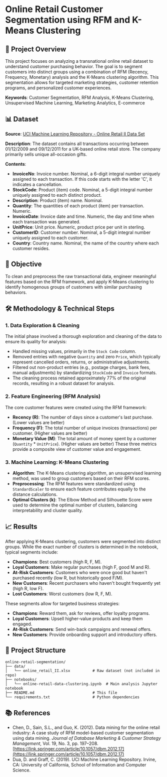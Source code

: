# Online Retail Customer Segmentation using RFM and K-Means Clustering

## 📖 Project Overview
This project focuses on analyzing a transnational online retail dataset to understand customer purchasing behavior. The goal is to segment customers into distinct groups using a combination of RFM (Recency, Frequency, Monetary) analysis and the K-Means clustering algorithm. This segmentation allows for targeted marketing strategies, customer retention programs, and personalized customer experiences.

**Keywords**: Customer Segmentation, RFM Analysis, K-Means Clustering, Unsupervised Machine Learning, Marketing Analytics, E-commerce

## 📊 Dataset
**Source**: [UCI Machine Learning Repository - Online Retail II Data Set](https://archive.ics.uci.edu/ml/datasets/Online+Retail+II)

**Description**: The dataset contains all transactions occurring between 01/12/2009 and 09/12/2011 for a UK-based online retail store. The company primarily sells unique all-occasion gifts.

**Contents**:
- **InvoiceNo**: Invoice number. Nominal, a 6-digit integral number uniquely assigned to each transaction. If this code starts with the letter 'C', it indicates a cancellation.
- **StockCode**: Product (item) code. Nominal, a 5-digit integral number uniquely assigned to each distinct product.
- **Description**: Product (item) name. Nominal.
- **Quantity**: The quantities of each product (item) per transaction. Numeric.
- **InvoiceDate**: Invoice date and time. Numeric, the day and time when each transaction was generated.
- **UnitPrice**: Unit price. Numeric, product price per unit in sterling.
- **CustomerID**: Customer number. Nominal, a 5-digit integral number uniquely assigned to each customer.
- **Country**: Country name. Nominal, the name of the country where each customer resides.

## 🎯 Objective
To clean and preprocess the raw transactional data, engineer meaningful features based on the RFM framework, and apply K-Means clustering to identify homogenous groups of customers with similar purchasing behaviors.

## 🛠️ Methodology & Technical Steps
### 1. Data Exploration & Cleaning
The initial phase involved a thorough exploration and cleaning of the data to ensure its quality for analysis:
- Handled missing values, primarily in the `Stock Code` column.
- Removed entries with negative `Quantity` and zero `Price`, which typically represent cancelled orders, returns, or administrative adjustments.
- Filtered out non-product entries (e.g., postage charges, bank fees, manual adjustments) by standardizing `StockCode` and `Invoice` formats.
- The cleaning process retained approximately 77% of the original records, resulting in a robust dataset for analysis.

### 2. Feature Engineering (RFM Analysis)
The core customer features were created using the RFM framework:
- **Recency (R)**: The number of days since a customer's last purchase. (Lower values are better)
- **Frequency (F)**: The total number of unique invoices (transactions) per customer. (Higher values are better)
- **Monetary Value (M)**: The total amount of money spent by a customer (`Quantity` * `UnitPrice`). (Higher values are better)
These three metrics provide a composite view of customer value and engagement.

### 3. Machine Learning: K-Means Clustering
- **Algorithm**: The K-Means clustering algorithm, an unsupervised learning method, was used to group customers based on their RFM scores.
- **Preprocessing**: The RFM features were standardized using `StandardScaler` to ensure each feature contributes equally to the distance calculations.
- **Optimal Clusters (k)**: The Elbow Method and Silhouette Score were used to determine the optimal number of clusters, balancing interpretability and cluster quality.

## 📈 Results
After applying K-Means clustering, customers were segmented into distinct groups. While the exact number of clusters is determined in the notebook, typical segments include:
- **Champions**: Best customers (high R, F, M).
- **Loyal Customers**: Make regular purchases (high F, good M and R).
- **At-Risk Customers**: Customers who were once good but haven't purchased recently (low R, but historically good F/M).
- **New Customers**: Recent purchasers who haven't bought frequently yet (high R, low F).
- **Lost Customers**: Worst customers (low R, F, M).

These segments allow for targeted business strategies:
- **Champions**: Reward them, ask for reviews, offer loyalty programs.
- **Loyal Customers**: Upsell higher-value products and keep them engaged.
- **At-Risk Customers**: Send win-back campaigns and renewal offers.
- **New Customers**: Provide onboarding support and introductory offers.

## 📁 Project Structure
```
online-retail-segmentation/
├── data/
│   └── online_retail_II.xlsx          # Raw dataset (not included in repo)
├── notebooks/
│   └── online-retail-data-clustering.ipynb  # Main analysis Jupyter notebook
├── README.md                          # This file
└── requirements.txt                   # Python dependencies
```

## 📚 References
- Chen, D., Sain, S.L., and Guo, K. (2012). Data mining for the online retail industry: A case study of RFM model-based customer segmentation using data mining. *Journal of Database Marketing & Customer Strategy Management*, Vol. 19, No. 3, pp. 197–208. [https://link.springer.com/article/10.1057/dbm.2012.17](https://link.springer.com/article/10.1057/dbm.2012.17)
- Dua, D. and Graff, C. (2019). UCI Machine Learning Repository. Irvine, CA: University of California, School of Information and Computer Science.

